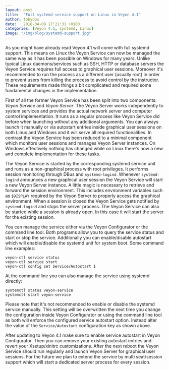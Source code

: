 ```yaml
---
layout: post
title:  "Full systemd service support on Linux in Veyon 4.1"
author: tobydox
date:   2018-04-09 17:21:31 +0100
categories: [Veyon 4.1, systemd, Linux]
image: "/img/blog/systemd-support.jpg"
---
```


As you might have already read Veyon 4.1 will come with full systemd support. This means on Linux the Veyon Service can now be managed the same way as it has been possible on Windows for many years. Unlike typical Linux daemons/services such as SSH, HTTP or database servers the Veyon Service requires full access to graphical user sessions. Moreover it's recommended to run the process as a different user (usually root) in order to prevent users from killing the process to avoid control by the instructor. These requirements made things a bit complicated and required some fundamental changes in the implementation.

First of all the former Veyon Service has been split into two components: *Veyon Service* and *Veyon Server*. The Veyon Server works independently to system services and provides the actual network server and computer control implementation. It runs as a regular process like Veyon Service did before when launching without any additional arguments. You can always launch it manually or via autostart entries inside graphical user sessions on both Linux and Windows and it will serve all required functionalities. In contrast the Veyon Service has been reduced to a minimal component which monitors user sessions and manages Veyon Server instances. On Windows effectively nothing has changed while on Linux there's now a new and complete implementation for these tasks.

The Veyon Service is started by the corresponding systemd service unit and runs as a non-graphical process with root privileges. It performs session monitoring through DBus and `systemd-logind`. Whenever `systemd-logind` announces a new graphical user session the Veyon Service will start a new Veyon Server instance. A little magic is necessary to retrieve and forward the session environment. This includes environment variables such as `$DISPLAY` required by the Veyon Server to properly access the graphical environment. When a session is closed the Veyon Service gets notified by `systemd-logind` and stops the server process. The Veyon Service can also be started while a session is already open. In this case it will start the server for the existing session.

You can manage the service either via the Veyon Configurator or the command line tool. Both programs allow you to query the service status and start or stop the service. Additionally you can enable/disable autostart which will enable/disable the systemd unit for system boot. Some command line examples:

```shell
veyon-ctl service status
veyon-ctl service start
veyon-ctl config set Service/Autostart 1
```

At the command line you can also manage the service using systemd directly:

```shell
systemctl status veyon-service
systemctl start veyon-service
```

Please note that it's not recommended to enable or disable the systemd service manually. This setting will be overwritten the next time you change the configuration inside Veyon Configurator or using the command line tool as both will enforce the configured service autostart option. Instead alter the value of the `Service/Autostart` configuration key as shown above.

After updating to Veyon 4.1 make sure to enable service autostart in Veyon Configurator. Then you can remove your existing autostart entries and revert your Xsetup/xinitrc customizations. After the next reboot the Veyon Service should run regularly and launch Veyon Server for graphical user sessions. For the future we plan to extend the service by multi seat/session support which will start a dedicated server process for every session.
